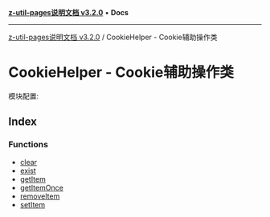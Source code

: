 [**z-util-pages说明文档 v3.2.0**](../../README.md) • **Docs**

***

[z-util-pages说明文档 v3.2.0](../../globals.md) / CookieHelper - Cookie辅助操作类

# CookieHelper - Cookie辅助操作类

模块配置:

## Index

### Functions

- [clear](functions/clear.md)
- [exist](functions/exist.md)
- [getItem](functions/getItem.md)
- [getItemOnce](functions/getItemOnce.md)
- [removeItem](functions/removeItem.md)
- [setItem](functions/setItem.md)
